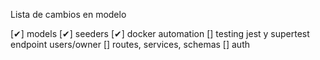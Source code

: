 
Lista de cambios en modelo 

[✔] models
[✔] seeders
[✔] docker automation
[] testing jest y supertest endpoint users/owner
[] routes, services, schemas
[] auth
